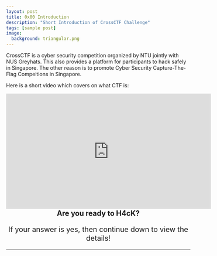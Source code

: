```yaml
---
layout: post
title: 0x00 Introduction
description: "Short Introduction of CrossCTF Challenge"
tags: [sample post]
image:
  background: triangular.png
---
```

CrossCTF is a cyber security competition organized by NTU jointly with NUS Greyhats. This also provides a platform for participants to hack safely in Singapore. The other reason is to promote Cyber Security Capture-The-Flag Compeitions in Singapore.

Here is a short video which covers on what CTF is: 

<iframe width="560" height="315" src="https://www.youtube.com/embed/8ev9ZX9J45A" frameborder="0" allow="autoplay; encrypted-media" allowfullscreen></iframe>
<div style="text-align: center;font-size: 1.4em;">
	<h><strong>Are you ready to H4cK?</strong></h>	<p>If your answer is yes, then continue down to view the details!</p>
</div>


---


